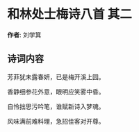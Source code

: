 # 和林处士梅诗八首  其二

**作者**: 刘学箕

## 诗词内容

芳菲犹未露春妍，已是梅开溪上园。

香静细参花外意，眼明应笑雾中昏。

自怜拙思污吟笔，谁赋新诗入梦魂。

风味满前难料理，急招佳客对开尊。

